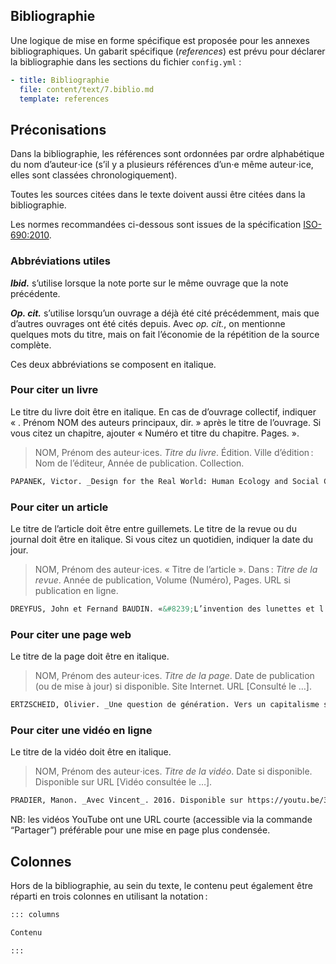 
## Bibliographie

Une logique de mise en forme spécifique est proposée pour les annexes bibliographiques. Un gabarit spécifique (_references_) est prévu pour déclarer la bibliographie dans les sections du fichier `config.yml` : 

```yml
- title: Bibliographie
  file: content/text/7.biblio.md
  template: references
```
## Préconisations

Dans la bibliographie, les références sont ordonnées par ordre alphabétique du nom d’auteur⋅ice (s’il y a plusieurs références d’un⋅e même auteur⋅ice, elles sont classées chronologiquement). 

Toutes les sources citées dans le texte doivent aussi être citées dans la bibliographie.

Les normes recommandées ci-dessous sont issues de la spécification [ISO-690:2010](https://fr.wikipedia.org/wiki/ISO_690).  

### Abbréviations utiles

**_Ibid._** s’utilise lorsque la note porte sur le même ouvrage que la note précédente. 

_**Op. cit.**_ s’utilise lorsqu’un ouvrage a déjà été cité précédemment, mais que d’autres ouvrages ont été cités depuis. Avec _op. cit._, on mentionne quelques mots du titre, mais on fait l’économie de la répétition de la source complète.

Ces deux abbréviations se composent en italique.

### Pour citer un livre

Le titre du livre doit être en italique. En cas de d’ouvrage collectif, indiquer « . Prénom NOM des auteurs principaux, dir. » après le titre de l’ouvrage.  Si vous citez un chapitre, ajouter « Numéro et titre du chapitre. Pages. ».

> NOM, Prénom des auteur⋅ices. _Titre du livre_. Édition. Ville d’édition&#8239;: Nom de l’éditeur, Année de publication. Collection.

```html
PAPANEK, Victor. _Design for the Real World: Human Ecology and Social Change_. New-York&#8239;: Pantheon Books, 1971.
```

### Pour citer un article

Le titre de l’article doit être entre guillemets. Le titre de la revue ou du journal doit être en italique. Si vous citez un quotidien, indiquer la date du jour.

> NOM, Prénom des auteur⋅ices. « Titre de l’article ». Dans&#8239;: _Titre de la revue_. Année de publication, Volume (Numéro), Pages. URL si publication en ligne.

```html
DREYFUS, John et Fernand BAUDIN. «&#8239;L’invention des lunettes et l’apparition de l’imprimerie&#8239;». Dans&nbsp;: _Communication & Langages_. 1989, (N^o^&nbsp;79), pp. 73-86. 
```

### Pour citer une page web

Le titre de la page doit être en italique.

> NOM, Prénom des auteur⋅ices. _Titre de la page_. Date de publication (ou de mise à jour) si disponible. Site Internet. URL [Consulté le …].

```html
ERTZSCHEID, Olivier. _Une question de génération. Vers un capitalisme sémiotique_. 12 octobre 2022. Affordance.info. https://affordance.framasoft.org/2022/10/question-generation-capitalisme-semiotique/ [Consulté le 13 octobre 2022].
```

### Pour citer une vidéo en ligne

Le titre de la vidéo doit être en italique.

> NOM, Prénom des auteur⋅ices. _Titre de la vidéo_. Date si disponible. Disponible sur URL [Vidéo consultée le …].

```md
PRADIER, Manon. _Avec Vincent_. 2016. Disponible sur https://youtu.be/3DNsGRUHF7s [Vidéo consultée le 13 octobre 2022].
```

NB: les vidéos YouTube ont une URL courte (accessible via la commande “Partager”) préférable pour une mise en page plus condensée.

## Colonnes

Hors de la bibliographie, au sein du texte, le contenu peut également être réparti en trois colonnes en utilisant la notation&#8239;:

```md
::: columns

Contenu

:::
```
